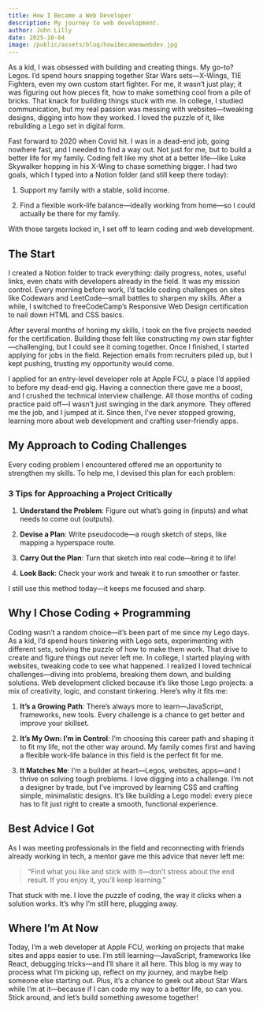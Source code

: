 ```yaml
---
title: How I Became a Web Developer
description: My journey to web development.
author: John Lilly
date: 2025-10-04
image: /public/assets/blog/howibecameawebdev.jpg
---
```

As a kid, I was obsessed with building and creating things. My go-to? Legos. I’d spend hours snapping together Star Wars sets—X-Wings, TIE Fighters, even my own custom start fighter. For me, it wasn’t just play; it was figuring out how pieces fit, how to make something cool from a pile of bricks. That knack for building things stuck with me. In college, I studied communication, but my real passion was messing with websites—tweaking designs, digging into how they worked. I loved the puzzle of it, like rebuilding a Lego set in digital form.

Fast forward to 2020 when Covid hit. I was in a dead-end job, going nowhere fast, and I needed to find a way out. Not just for me, but to build a better life for my family. Coding felt like my shot at a better life—like Luke Skywalker hopping in his X-Wing to chase something bigger. I had two goals, which I typed into a Notion folder (and still keep there today):

1.  Support my family with a stable, solid income.
    
2.  Find a flexible work-life balance—ideally working from home—so I could actually be there for my family.
    

With those targets locked in, I set off to learn coding and web development.

## The Start

I created a Notion folder to track everything: daily progress, notes, useful links, even chats with developers already in the field. It was my mission control. Every morning before work, I’d tackle coding challenges on sites like Codewars and LeetCode—small battles to sharpen my skills. After a while, I switched to freeCodeCamp’s Responsive Web Design certification to nail down HTML and CSS basics.

After several months of honing my skills, I took on the five projects needed for the certification. Building those felt like constructing my own star fighter—challenging, but I could see it coming together. Once I finished, I started applying for jobs in the field. Rejection emails from recruiters piled up, but I kept pushing, trusting my opportunity would come.

I applied for an entry-level developer role at Apple FCU, a place I’d applied to before my dead-end gig. Having a connection there gave me a boost, and I crushed the technical interview challenge. All those months of coding practice paid off—I wasn’t just swinging in the dark anymore. They offered me the job, and I jumped at it. Since then, I’ve never stopped growing, learning more about web development and crafting user-friendly apps.

## My Approach to Coding Challenges

Every coding problem I encountered offered me an opportunity to strengthen my skills. To help me, I devised this plan for each problem:

### 3 Tips for Approaching a Project Critically

1.  **Understand the Problem**: Figure out what’s going in (inputs) and what needs to come out (outputs).
    
2.  **Devise a Plan**: Write pseudocode—a rough sketch of steps, like mapping a hyperspace route.
    
3.  **Carry Out the Plan**: Turn that sketch into real code—bring it to life!
    
4.  **Look Back**: Check your work and tweak it to run smoother or faster.
    

I still use this method today—it keeps me focused and sharp.

## Why I Chose Coding + Programming

Coding wasn’t a random choice—it’s been part of me since my Lego days. As a kid, I’d spend hours tinkering with Lego sets, experimenting with different sets, solving the puzzle of how to make them work. That drive to create and figure things out never left me. In college, I started playing with websites, tweaking code to see what happened. I realized I loved technical challenges—diving into problems, breaking them down, and building solutions. Web development clicked because it’s like those Lego projects: a mix of creativity, logic, and constant tinkering. Here’s why it fits me:

1.  **It’s a Growing Path**: There’s always more to learn—JavaScript, frameworks, new tools. Every challenge is a chance to get better and improve your skillset.
    
2.  **It’s My Own: I’m in Control**: I’m choosing this career path and shaping it to fit my life, not the other way around. My family comes first and having a flexible work-life balance in this field is the perfect fit for me.
    
3.  **It Matches Me**: I’m a builder at heart—Legos, websites, apps—and I thrive on solving tough problems. I love digging into a challenge. I’m not a designer by trade, but I’ve improved by learning CSS and crafting simple, minimalistic designs. It’s like building a Lego model: every piece has to fit just right to create a smooth, functional experience.
    

## Best Advice I Got

As I was meeting professionals in the field and reconnecting with friends already working in tech, a mentor gave me this advice that never left me:

> “Find what you like and stick with it—don’t stress about the end result. If you enjoy it, you’ll keep learning.”

That stuck with me. I love the puzzle of coding, the way it clicks when a solution works. It’s why I’m still here, plugging away.

## Where I’m At Now

Today, I’m a web developer at Apple FCU, working on projects that make sites and apps easier to use. I’m still learning—JavaScript, frameworks like React, debugging tricks—and I’ll share it all here. This blog is my way to process what I’m picking up, reflect on my journey, and maybe help someone else starting out. Plus, it’s a chance to geek out about Star Wars while I’m at it—because if I can code my way to a better life, so can you. Stick around, and let’s build something awesome together!